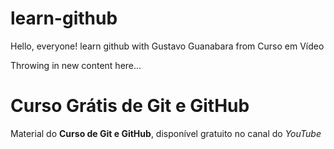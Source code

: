 # learn-github

Hello, everyone!
learn github with Gustavo Guanabara from Curso em Vídeo

Throwing in new content here...

# Curso Grátis de Git e GitHub

Material do **Curso de Git e GitHub**, disponível gratuito no canal do *YouTube*
